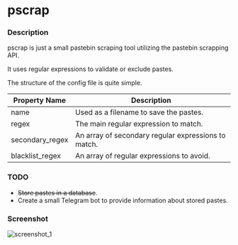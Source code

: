 
# pscrap
  
### Description
pscrap is just a small pastebin scraping tool utilizing the pastebin scrapping API.

It uses regular expressions to validate or exclude pastes.

The structure of the config file is quite simple.

| Property Name | Description |
| ------------- | ------------ |
| name | Used as a filename to save the pastes. |
| regex | The main regular expression to match. |
| secondary_regex | An array of secondary regular expressions to match. |
| blacklist_regex | An array of regular expressions to avoid.



### TODO
* ~~Store pastes in a database~~.
* Create a small Telegram bot to provide information about stored pastes.


### Screenshot
![screenshot_1](https://i.imgur.com/XtNFnjx.png)